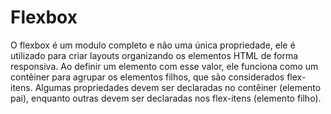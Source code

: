 # Flexbox

O flexbox é um modulo completo e não uma única propriedade, ele é utilizado para criar layouts organizando os elementos HTML de forma responsiva. Ao definir um elemento com esse valor, ele funciona como um contêiner para agrupar os elementos filhos, que são considerados flex-itens. Algumas propriedades devem ser declaradas no contêiner (elemento pai), enquanto outras devem ser declaradas nos flex-itens (elemento filho).
